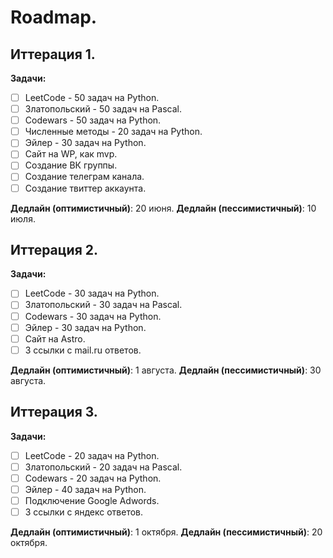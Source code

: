 # Roadmap.

## Иттерация 1.
**Задачи:**
- [ ] LeetCode - 50 задач на Python.
- [ ] Златопольский - 50 задач на Pascal.
- [ ] Codewars - 50 задач на Python.
- [ ] Численные методы - 20 задач на Python.
- [ ] Эйлер - 30 задач на Python.
- [ ] Сайт на WP, как mvp.
- [ ] Создание ВК группы.
- [ ] Создание телеграм канала.
- [ ] Создание твиттер аккаунта.

**Дедлайн (оптимистичный)**: 20 июня.
**Дедлайн (пессимистичный)**: 10 июля.

## Иттерация 2.
**Задачи:**
- [ ] LeetCode - 30 задач на Python.
- [ ] Златопольский - 30 задач на Pascal.
- [ ] Codewars - 30 задач на Python.
- [ ] Эйлер - 30 задач на Python.
- [ ] Сайт на Astro.
- [ ] 3 ссылки с mail.ru ответов.

**Дедлайн (оптимистичный)**: 1 августа.
**Дедлайн (пессимистичный)**: 30 августа.

## Иттерация 3.
**Задачи:**
- [ ] LeetCode - 20 задач на Python.
- [ ] Златопольский - 20 задач на Pascal.
- [ ] Codewars - 20 задач на Python.
- [ ] Эйлер - 40 задач на Python.
- [ ] Подключение Google Adwords.
- [ ] 3 ссылки с яндекс ответов.

**Дедлайн (оптимистичный)**: 1 октября.
**Дедлайн (пессимистичный)**: 20 октября.